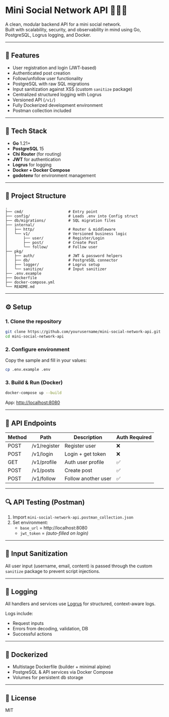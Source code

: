 # Mini Social Network API 🧑‍🤝‍🧑

A clean, modular backend API for a mini social network.  
Built with scalability, security, and observability in mind using Go, PostgreSQL, Logrus logging, and Docker.

---

## 🚀 Features

- User registration and login (JWT-based)
- Authenticated post creation
- Follow/unfollow user functionality
- PostgreSQL with raw SQL migrations
- Input sanitization against XSS (custom `sanitize` package)
- Centralized structured logging with Logrus
- Versioned API (`/v1/`)
- Fully Dockerized development environment
- Postman collection included

---

## 🧱 Tech Stack

- **Go** 1.21+
- **PostgreSQL** 15
- **Chi Router** (for routing)
- **JWT** for authentication
- **Logrus** for logging
- **Docker + Docker Compose**
- **godotenv** for environment management

---

## 📁 Project Structure

```
.
├── cmd/                    # Entry point
├── config/                 # Loads .env into Config struct
├── db/migrations/          # SQL migration files
├── internal/
│   ├── http/               # Router & middleware
│   └── v1/                 # Versioned business logic
│       ├── user/           # Register/Login
│       ├── post/           # Create Post
│       └── follow/         # Follow user
├── pkg/
│   ├── auth/               # JWT & password helpers
│   ├── db/                 # PostgreSQL connector
│   ├── logger/             # Logrus setup
│   └── sanitize/           # Input sanitizer
├── .env.example
├── Dockerfile
├── docker-compose.yml
└── README.md
```

---

## ⚙️ Setup

### 1. Clone the repository

```bash
git clone https://github.com/yourusername/mini-social-network-api.git
cd mini-social-network-api
```

### 2. Configure environment

Copy the sample and fill in your values:

```bash
cp .env.example .env
```

### 3. Build & Run (Docker)

```bash
docker-compose up --build
```

App: [http://localhost:8080](http://localhost:8080)

---

## 🧪 API Endpoints

| Method | Path        | Description            | Auth Required |
|--------|-------------|------------------------|---------------|
| POST   | /v1/register | Register user          | ❌
| POST   | /v1/login    | Login + get token      | ❌
| GET    | /v1/profile  | Auth user profile      | ✅
| POST   | /v1/posts    | Create post            | ✅
| POST   | /v1/follow   | Follow another user    | ✅

---

## 🔍 API Testing (Postman)

1. Import `mini-social-network-api.postman_collection.json`
2. Set environment:
   - `base_url` = http://localhost:8080
   - `jwt_token` = *(auto-filled on login)*

---

## 🧼 Input Sanitization

All user input (username, email, content) is passed through the custom `sanitize` package to prevent script injections.

---

## 📜 Logging

All handlers and services use [Logrus](https://github.com/sirupsen/logrus) for structured, context-aware logs.

Logs include:
- Request inputs
- Errors from decoding, validation, DB
- Successful actions

---

## 🐳 Dockerized

- Multistage Dockerfile (builder + minimal alpine)
- PostgreSQL & API services via Docker Compose
- Volumes for persistent db storage

---

## 📄 License

MIT